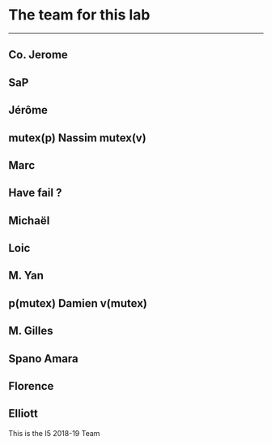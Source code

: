# The team for this lab

-----------------------------
Co. Jerome
-----------------------------
SaP
-----------------------------
Jérôme
-----------------------------
mutex(p)
Nassim
mutex(v)
-----------------------------
Marc
-----------------------------
Have fail ?
-----------------------------
Michaël
-----------------------------
Loic
-----------------------------
M. Yan
-----------------------------
p(mutex)
Damien
v(mutex)
-----------------------------
M. Gilles
-----------------------------
Spano Amara
-----------------------------
Florence
-----------------------------
Elliott
-----------------------------

This is the I5 2018-19 Team
